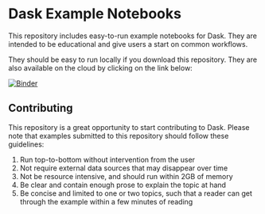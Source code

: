 Dask Example Notebooks
======================

This repository includes easy-to-run example notebooks for Dask.
They are intended to be educational and give users a start on common workflows.

They should be easy to run locally if you download this repository.
They are also available on the cloud by clicking on the link below:

[![Binder](https://mybinder.org/badge.svg)](https://mybinder.org/v2/gh/dask/dask-examples/master)


Contributing
------------

This repository is a great opportunity to start contributing to Dask.
Please note that examples submitted to this repository should follow these
guidelines:

1.  Run top-to-bottom without intervention from the user
2.  Not require external data sources that may disappear over time
3.  Not be resource intensive, and should run within 2GB of memory
4.  Be clear and contain enough prose to explain the topic at hand
5.  Be concise and limited to one or two topics, such that a reader can
    get through the example within a few minutes of reading

